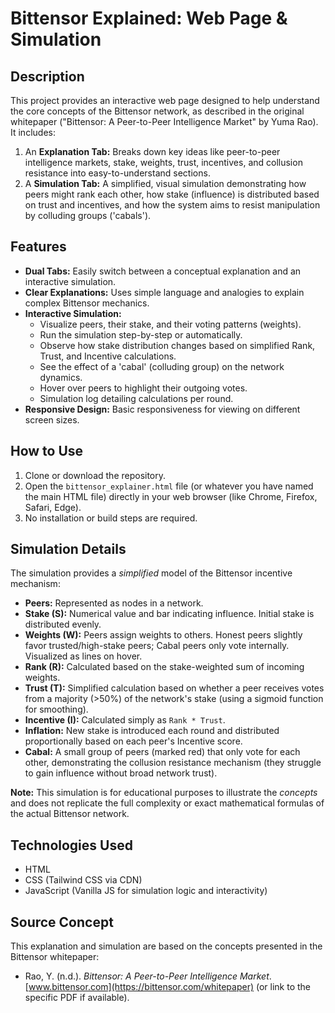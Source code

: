 # Bittensor Explained: Web Page & Simulation

## Description

This project provides an interactive web page designed to help understand the core concepts of the Bittensor network, as described in the original whitepaper ("Bittensor: A Peer-to-Peer Intelligence Market" by Yuma Rao). It includes:

1.  An **Explanation Tab:** Breaks down key ideas like peer-to-peer intelligence markets, stake, weights, trust, incentives, and collusion resistance into easy-to-understand sections.
2.  A **Simulation Tab:** A simplified, visual simulation demonstrating how peers might rank each other, how stake (influence) is distributed based on trust and incentives, and how the system aims to resist manipulation by colluding groups ('cabals').

## Features

* **Dual Tabs:** Easily switch between a conceptual explanation and an interactive simulation.
* **Clear Explanations:** Uses simple language and analogies to explain complex Bittensor mechanics.
* **Interactive Simulation:**
    * Visualize peers, their stake, and their voting patterns (weights).
    * Run the simulation step-by-step or automatically.
    * Observe how stake distribution changes based on simplified Rank, Trust, and Incentive calculations.
    * See the effect of a 'cabal' (colluding group) on the network dynamics.
    * Hover over peers to highlight their outgoing votes.
    * Simulation log detailing calculations per round.
* **Responsive Design:** Basic responsiveness for viewing on different screen sizes.

## How to Use

1.  Clone or download the repository.
2.  Open the `bittensor_explainer.html` file (or whatever you have named the main HTML file) directly in your web browser (like Chrome, Firefox, Safari, Edge).
3.  No installation or build steps are required.

## Simulation Details

The simulation provides a *simplified* model of the Bittensor incentive mechanism:

* **Peers:** Represented as nodes in a network.
* **Stake (S):** Numerical value and bar indicating influence. Initial stake is distributed evenly.
* **Weights (W):** Peers assign weights to others. Honest peers slightly favor trusted/high-stake peers; Cabal peers only vote internally. Visualized as lines on hover.
* **Rank (R):** Calculated based on the stake-weighted sum of incoming weights.
* **Trust (T):** Simplified calculation based on whether a peer receives votes from a majority (>50%) of the network's stake (using a sigmoid function for smoothing).
* **Incentive (I):** Calculated simply as `Rank * Trust`.
* **Inflation:** New stake is introduced each round and distributed proportionally based on each peer's Incentive score.
* **Cabal:** A small group of peers (marked red) that only vote for each other, demonstrating the collusion resistance mechanism (they struggle to gain influence without broad network trust).

**Note:** This simulation is for educational purposes to illustrate the *concepts* and does not replicate the full complexity or exact mathematical formulas of the actual Bittensor network.

## Technologies Used

* HTML
* CSS (Tailwind CSS via CDN)
* JavaScript (Vanilla JS for simulation logic and interactivity)

## Source Concept

This explanation and simulation are based on the concepts presented in the Bittensor whitepaper:
* Rao, Y. (n.d.). *Bittensor: A Peer-to-Peer Intelligence Market*. [www.bittensor.com](https://bittensor.com/whitepaper) (or link to the specific PDF if available).

